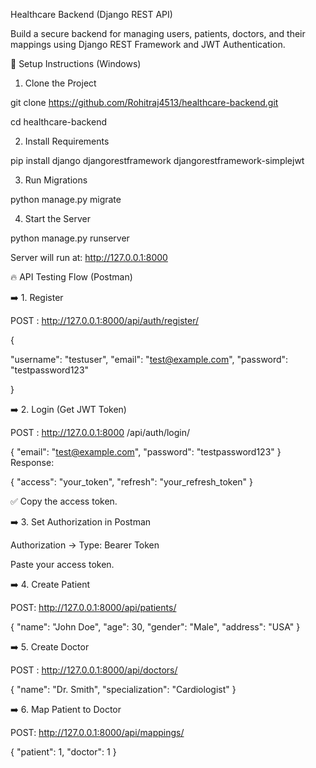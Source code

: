  Healthcare Backend (Django REST API)

 
Build a secure backend for managing users, patients, doctors, and their mappings using Django REST Framework and JWT Authentication.


🚀 Setup Instructions (Windows)


1. Clone the Project


git clone https://github.com/Rohitraj4513/healthcare-backend.git


cd healthcare-backend


2. Install Requirements


pip install django djangorestframework djangorestframework-simplejwt


3. Run Migrations


python manage.py migrate


4. Start the Server


python manage.py runserver


Server will run at:
http://127.0.0.1:8000


🔥 API Testing Flow (Postman)


➡️ 1. Register


POST : http://127.0.0.1:8000/api/auth/register/



{


  "username": "testuser",
  "email": "test@example.com",
  "password": "testpassword123"

  
}



➡️ 2. Login (Get JWT Token)


POST : http://127.0.0.1:8000 /api/auth/login/

{
  "email": "test@example.com",
  "password": "testpassword123"
}
Response:


{
  "access": "your_token",
  "refresh": "your_refresh_token"
}


✅ Copy the access token.


➡️ 3. Set Authorization in Postman


Authorization → Type: Bearer Token


Paste your access token.


➡️ 4. Create Patient


POST: http://127.0.0.1:8000/api/patients/


{
  "name": "John Doe",
  "age": 30,
  "gender": "Male",
  "address": "USA"
}


➡️ 5. Create Doctor


POST : http://127.0.0.1:8000/api/doctors/


{
  "name": "Dr. Smith",
  "specialization": "Cardiologist"
}


➡️ 6. Map Patient to Doctor


POST: http://127.0.0.1:8000/api/mappings/


{
  "patient": 1,
  "doctor": 1
}

